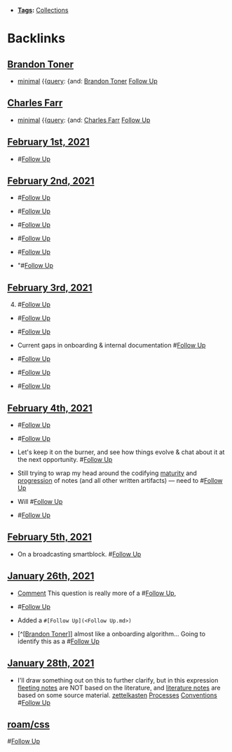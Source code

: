 - **[Tags](<Tags.md>):** [Collections](<Collections.md>)

# Backlinks
## [Brandon Toner](<Brandon Toner.md>)
- [minimal](<minimal.md>) {{[query](<query.md>): {and: [Brandon Toner](<Brandon Toner.md>) [Follow Up](<Follow Up.md>)

## [Charles Farr](<Charles Farr.md>)
- [minimal](<minimal.md>) {{[query](<query.md>): {and: [Charles Farr](<Charles Farr.md>) [Follow Up](<Follow Up.md>)

## [February 1st, 2021](<February 1st, 2021.md>)
- #[Follow Up](<Follow Up.md>)

## [February 2nd, 2021](<February 2nd, 2021.md>)
- #[Follow Up](<Follow Up.md>)

- #[Follow Up](<Follow Up.md>)

- #[Follow Up](<Follow Up.md>)

- #[Follow Up](<Follow Up.md>)

- #[Follow Up](<Follow Up.md>)

- "#[Follow Up](<Follow Up.md>)

## [February 3rd, 2021](<February 3rd, 2021.md>)
4. #[Follow Up](<Follow Up.md>)

- #[Follow Up](<Follow Up.md>)

- #[Follow Up](<Follow Up.md>)

- Current gaps in onboarding & internal documentation #[Follow Up](<Follow Up.md>)

- #[Follow Up](<Follow Up.md>)

- #[Follow Up](<Follow Up.md>)

- #[Follow Up](<Follow Up.md>)

## [February 4th, 2021](<February 4th, 2021.md>)
- #[Follow Up](<Follow Up.md>)

- #[Follow Up](<Follow Up.md>)

- Let's keep it on the burner, and see how things evolve & chat about it at the next opportunity. #[Follow Up](<Follow Up.md>)

- Still trying to wrap my head around the codifying [maturity](<maturity.md>) and [progression](<progression.md>) of notes (and all other written artifacts) — need to #[Follow Up](<Follow Up.md>)

- Will #[Follow Up](<Follow Up.md>)

- #[Follow Up](<Follow Up.md>)

## [February 5th, 2021](<February 5th, 2021.md>)
- On a broadcasting smartblock. #[Follow Up](<Follow Up.md>)

## [January 26th, 2021](<January 26th, 2021.md>)
- [Comment](<Comment.md>) This question is really more of a #[Follow Up](<Follow Up.md>),

- #[Follow Up](<Follow Up.md>)

- Added a `#[Follow Up](<Follow Up.md>)`

- [^[[Brandon Toner](<^[[Brandon Toner.md>)]] almost like a onboarding algorithm... Going to identify this as a #[Follow Up](<Follow Up.md>)

## [January 28th, 2021](<January 28th, 2021.md>)
- I'll draw something out on this to further clarify, but in this expression [fleeting notes](<fleeting notes.md>) are NOT based on the literature, and [literature notes](<literature notes.md>) are based on some source material. [zettelkasten](<zettelkasten.md>) [Processes](<Processes.md>) [Conventions](<Conventions.md>) #[Follow Up](<Follow Up.md>)

## [roam/css](<roam/css.md>)
#[Follow Up](<Follow Up.md>)


